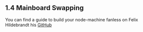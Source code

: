 ## 1.4 Mainboard Swapping

You can find a guide to build your node-machine fanless on Felix Hildebrandt his [GitHub](https://github.com/fhildeb/lukso-node-guide/blob/main/1-hardware-build/04-mainboard-swap.md)

